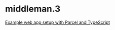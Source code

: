 # middleman.3

[Example web app setup with Parcel and TypeScript](https://www.twilio.com/blog/2018/05/building-a-chat-with-twilio-lit.html-parcel-and-typescript.html)
